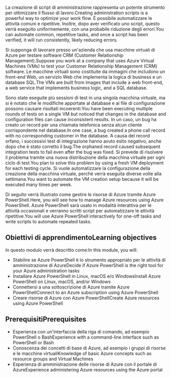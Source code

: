 <span data-ttu-id="02d71-101">La creazione di script di amministrazione rappresenta un potente strumento per ottimizzare il flusso di lavoro.</span><span class="sxs-lookup"><span data-stu-id="02d71-101">Creating administration scripts is a powerful way to optimize your work flow.</span></span> <span data-ttu-id="02d71-102">È possibile automatizzare le attività comuni e ripetitive. Inoltre, dopo aver verificato uno script, questo verrà eseguito uniformemente, con una probabile riduzione degli errori.</span><span class="sxs-lookup"><span data-stu-id="02d71-102">You can automate common, repetitive tasks, and once a script has been verified, it will run consistently, likely reducing errors.</span></span>

<span data-ttu-id="02d71-103">Si supponga di lavorare presso un'azienda che usa macchine virtuali di Azure per testare software CRM (Customer Relationship Management).</span><span class="sxs-lookup"><span data-stu-id="02d71-103">Suppose you work at a company that uses Azure Virtual Machines (VMs) to test your Customer Relationship Management (CRM) software.</span></span> <span data-ttu-id="02d71-104">Le macchine virtuali sono costituite da immagini che includono un front-end Web, un servizio Web che implementa la logica di business e un database SQL.</span><span class="sxs-lookup"><span data-stu-id="02d71-104">The VMs are built from images that include a web front-end, a web service that implements business logic, and a SQL database.</span></span>

<span data-ttu-id="02d71-105">Sono state eseguite più sessioni di test in una singola macchina virtuale, ma si è notato che le modifiche apportate al database e ai file di configurazione possono causare risultati incoerenti.</span><span class="sxs-lookup"><span data-stu-id="02d71-105">You have been executing multiple rounds of tests on a single VM but noticed that changes in the database and configuration files can cause inconsistent results.</span></span> <span data-ttu-id="02d71-106">In un caso, un bug ha creato un record per una chiamata telefonica senza alcun cliente corrispondente nel database.</span><span class="sxs-lookup"><span data-stu-id="02d71-106">In one case, a bug created a phone call record with no corresponding customer in the database.</span></span> <span data-ttu-id="02d71-107">A causa del record orfano, i successivi test di integrazione hanno avuto esito negativo, anche dopo che è stato corretto il bug.</span><span class="sxs-lookup"><span data-stu-id="02d71-107">The orphaned record caused subsequent integration tests to fail even after the bug was fixed.</span></span> <span data-ttu-id="02d71-108">Si prevede di risolvere il problema tramite una nuova distribuzione della macchina virtuale per ogni ciclo di test.</span><span class="sxs-lookup"><span data-stu-id="02d71-108">You plan to solve this problem by using a fresh VM deployment for each testing cycle.</span></span> <span data-ttu-id="02d71-109">Si vuole automatizzare la configurazione della creazione della macchina virtuale, perché verrà eseguita diverse volte alla settimana.</span><span class="sxs-lookup"><span data-stu-id="02d71-109">You want to automate the VM creation setup because it will be executed many times per week.</span></span> 

<span data-ttu-id="02d71-110">Di seguito verrà illustrato come gestire le risorse di Azure tramite Azure PowerShell.</span><span class="sxs-lookup"><span data-stu-id="02d71-110">Here, you will see how to manage Azure resources using Azure PowerShell.</span></span> <span data-ttu-id="02d71-111">Azure PowerShell sarà usato in modalità interattiva per le attività occasionali e verranno scritti script per automatizzare le attività ripetitive.</span><span class="sxs-lookup"><span data-stu-id="02d71-111">You will use Azure PowerShell interactively for one-off tasks and write scripts to automate repeated tasks.</span></span> 

## <a name="learning-objectives"></a><span data-ttu-id="02d71-112">Obiettivi di apprendimento</span><span class="sxs-lookup"><span data-stu-id="02d71-112">Learning objectives</span></span>
<span data-ttu-id="02d71-113">In questo modulo verrà descritto come:</span><span class="sxs-lookup"><span data-stu-id="02d71-113">In this module, you will:</span></span>

- <span data-ttu-id="02d71-114">Stabilire se Azure PowerShell è lo strumento appropriato per le attività di amministrazione di Azure</span><span class="sxs-lookup"><span data-stu-id="02d71-114">Decide if Azure PowerShell is the right tool for your Azure administration tasks</span></span>
- <span data-ttu-id="02d71-115">Installare Azure PowerShell in Linux, macOS e/o Windows</span><span class="sxs-lookup"><span data-stu-id="02d71-115">Install Azure PowerShell on Linux, macOS, and/or Windows</span></span>
- <span data-ttu-id="02d71-116">Connettersi a una sottoscrizione di Azure tramite Azure PowerShell</span><span class="sxs-lookup"><span data-stu-id="02d71-116">Connect to an Azure subscription using Azure PowerShell</span></span>
- <span data-ttu-id="02d71-117">Creare risorse di Azure con Azure PowerShell</span><span class="sxs-lookup"><span data-stu-id="02d71-117">Create Azure resources using Azure PowerShell</span></span>

## <a name="prerequisites"></a><span data-ttu-id="02d71-118">Prerequisiti</span><span class="sxs-lookup"><span data-stu-id="02d71-118">Prerequisites</span></span>

- <span data-ttu-id="02d71-119">Esperienza con un'interfaccia della riga di comando, ad esempio PowerShell o Bash</span><span class="sxs-lookup"><span data-stu-id="02d71-119">Experience with a command-line interface such as PowerShell or Bash</span></span>
- <span data-ttu-id="02d71-120">Conoscenza dei concetti di base di Azure, ad esempio i gruppi di risorse e le macchine virtuali</span><span class="sxs-lookup"><span data-stu-id="02d71-120">Knowledge of basic Azure concepts such as resource groups and Virtual Machines</span></span>
- <span data-ttu-id="02d71-121">Esperienza di amministrazione delle risorse di Azure con il portale di Azure</span><span class="sxs-lookup"><span data-stu-id="02d71-121">Experience administering Azure resources using the Azure portal</span></span>
